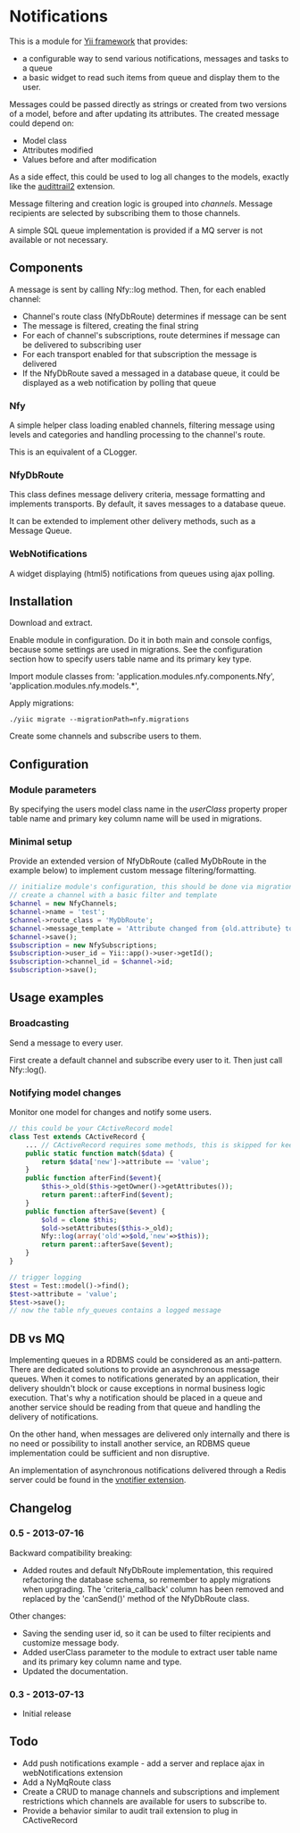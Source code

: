 # Notifications

This is a module for [Yii framework](http://www.yiiframework.com/) that provides:

* a configurable way to send various notifications, messages and tasks to a queue
* a basic widget to read such items from queue and display them to the user.

Messages could be passed directly as strings or created from two versions of a model, before and after updating its attributes. The created message could depend on:

* Model class
* Attributes modified
* Values before and after modification

As a side effect, this could be used to log all changes to the models, exactly like the [audittrail2](http://www.yiiframework.com/extension/audittrail2) extension.

Message filtering and creation logic is grouped into _channels_. Message recipients are selected by subscribing them to those channels.

A simple SQL queue implementation is provided if a MQ server is not available or not necessary.

## Components

A message is sent by calling Nfy::log method. Then, for each enabled channel:

* Channel's route class (NfyDbRoute) determines if message can be sent
* The message is filtered, creating the final string
* For each of channel's subscriptions, route determines if message can be delivered to subscribing user
* For each transport enabled for that subscription the message is delivered
* If the NfyDbRoute saved a messaged in a database queue, it could be displayed as a web notification by polling that queue

### Nfy

A simple helper class loading enabled channels, filtering message using levels and categories and handling processing to the channel's route.

This is an equivalent of a CLogger.

### NfyDbRoute

This class defines message delivery criteria, message formatting and implements transports. By default, it saves messages to a database queue.

It can be extended to implement other delivery methods, such as a Message Queue.

### WebNotifications

A widget displaying (html5) notifications from queues using ajax polling.

## Installation

Download and extract.

Enable module in configuration. Do it in both main and console configs, because some settings are used in migrations. See the configuration section how to specify users table name and its primary key type.

Import module classes from:
	'application.modules.nfy.components.Nfy',
	'application.modules.nfy.models.*',

Apply migrations:

~~~
./yiic migrate --migrationPath=nfy.migrations
~~~

Create some channels and subscribe users to them.

## Configuration

### Module parameters

By specifying the users model class name in the _userClass_ property proper table name and primary key column name will be used in migrations.

### Minimal setup

Provide an extended version of NfyDbRoute (called MyDbRoute in the example below) to implement custom message filtering/formatting.

~~~php
// initialize module's configuration, this should be done via migrations or CRUD
// create a channel with a basic filter and template
$channel = new NfyChannels;
$channel->name = 'test';
$channel->route_class = 'MyDbRoute';
$channel->message_template = 'Attribute changed from {old.attribute} to {new.attribute}';
$channel->save();
$subscription = new NfySubscriptions;
$subscription->user_id = Yii::app()->user->getId();
$subscription->channel_id = $channel->id;
$subscription->save();
~~~

## Usage examples

### Broadcasting

Send a message to every user.

First create a default channel and subscribe every user to it. Then just call Nfy::log().

### Notifying model changes

Monitor one model for changes and notify some users.

~~~php
// this could be your CActiveRecord model
class Test extends CActiveRecord {
	... // CActiveRecord requires some methods, this is skipped for keeping this short
	public static function match($data) {
		return $data['new']->attribute == 'value';
	}
	public function afterFind($event){
		$this->_old($this->getOwner()->getAttributes());
		return parent::afterFind($event);
	}
	public function afterSave($event) {
		$old = clone $this;
		$old->setAttributes($this->_old);
		Nfy::log(array('old'=>$old,'new'=>$this));
		return parent::afterSave($event);
	}
}

// trigger logging
$test = Test::model()->find();
$test->attribute = 'value';
$test->save();
// now the table nfy_queues contains a logged message
~~~

## DB vs MQ

Implementing queues in a RDBMS could be considered as an anti-pattern. There are dedicated solutions to provide an asynchronous message queues. When it comes to notifications generated by an application, their delivery shouldn't block or cause exceptions in normal business logic execution. That's why a notification should be placed in a queue and another service should be reading from that queue and handling the delivery of notifications.

On the other hand, when messages are delivered only internally and there is no need or possibility to install another service, an RDBMS queue implementation could be sufficient and non disruptive.

An implementation of asynchronous notifications delivered through a Redis server could be found in the [vnotifier extension](http://www.yiiframework.com/extension/vnotifier).

## Changelog

### 0.5 - 2013-07-16

Backward compatibility breaking:

* Added routes and default NfyDbRoute implementation, this required refactoring the database schema, so remember to apply migrations when upgrading. The 'criteria_callback' column has been removed and replaced by the 'canSend()' method of the NfyDbRoute class.

Other changes:

* Saving the sending user id, so it can be used to filter recipients and customize message body.
* Added userClass parameter to the module to extract user table name and its primary key column name and type.
* Updated the documentation.

### 0.3 - 2013-07-13

* Initial release

## Todo

* Add push notifications example - add a server and replace ajax in webNotifications extension
* Add a NyMqRoute class
* Create a CRUD to manage channels and subscriptions and implement restrictions which channels are available for users to subscribe to.
* Provide a behavior similar to audit trail extension to plug in CActiveRecord
